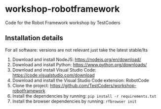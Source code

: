 # workshop-robotframework
Code for the Robot Framework workshop by TestCoders

## Installation details
For all software: versions are not relevant just take the latest stable/lts
1. Download and install NodeJS: https://nodejs.org/en/download/
2. Download and install Python: https://www.python.org/downloads/
3. Download and install Visual Studio Code: https://code.visualstudio.com/download
4. Download and install the Visual Studio Code extension: RobotCode
5. Clone the project: https://github.com/TestCoders/workshop-robotframework
6. Install the dependencies by running: ```pip install -r requirements.txt```
7. Install the browser dependencies by running: ```rfbrowser init```
